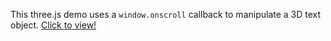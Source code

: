 This three.js demo uses a `window.onscroll` callback to manipulate a 3D text object.  [Click to view!](http://lochlan.github.io/three.js-scrolling-demo/)
